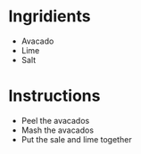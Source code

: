 # Ingridients
- Avacado
- Lime
- Salt
# Instructions 
- Peel the avacados
- Mash the avacados
- Put the sale and lime together
